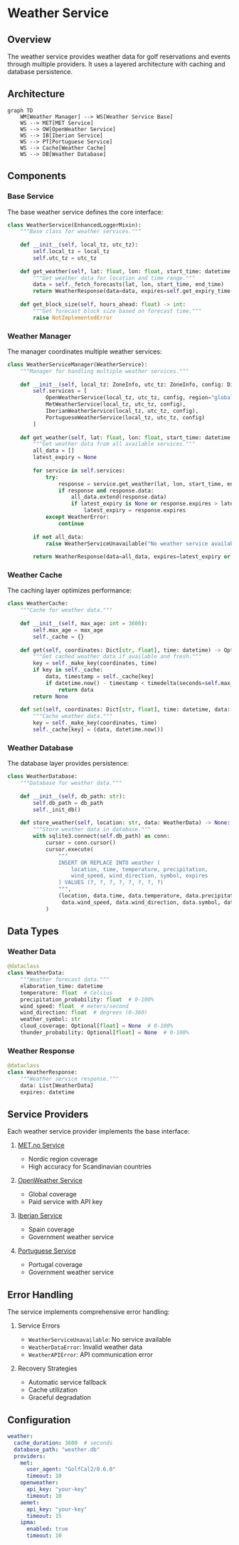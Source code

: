 # Weather Service

## Overview

The weather service provides weather data for golf reservations and events through multiple providers. It uses a layered architecture with caching and database persistence.

## Architecture

```mermaid
graph TD
    WM[Weather Manager] --> WS[Weather Service Base]
    WS --> MET[MET Service]
    WS --> OW[OpenWeather Service]
    WS --> IB[Iberian Service]
    WS --> PT[Portuguese Service]
    WS --> Cache[Weather Cache]
    WS --> DB[Weather Database]
```

## Components

### Base Service

The base weather service defines the core interface:

```python
class WeatherService(EnhancedLoggerMixin):
    """Base class for weather services."""
    
    def __init__(self, local_tz, utc_tz):
        self.local_tz = local_tz
        self.utc_tz = utc_tz
    
    def get_weather(self, lat: float, lon: float, start_time: datetime, end_time: datetime) -> WeatherResponse:
        """Get weather data for location and time range."""
        data = self._fetch_forecasts(lat, lon, start_time, end_time)
        return WeatherResponse(data=data, expires=self.get_expiry_time())
    
    def get_block_size(self, hours_ahead: float) -> int:
        """Get forecast block size based on forecast time."""
        raise NotImplementedError
```

### Weather Manager

The manager coordinates multiple weather services:

```python
class WeatherServiceManager(WeatherService):
    """Manager for handling multiple weather services."""
    
    def __init__(self, local_tz: ZoneInfo, utc_tz: ZoneInfo, config: Dict[str, Any]):
        self.services = [
            OpenWeatherService(local_tz, utc_tz, config, region="global"),
            MetWeatherService(local_tz, utc_tz, config),
            IberianWeatherService(local_tz, utc_tz, config),
            PortugueseWeatherService(local_tz, utc_tz, config)
        ]
    
    def get_weather(self, lat: float, lon: float, start_time: datetime, end_time: datetime) -> WeatherResponse:
        """Get weather data from all available services."""
        all_data = []
        latest_expiry = None
        
        for service in self.services:
            try:
                response = service.get_weather(lat, lon, start_time, end_time)
                if response and response.data:
                    all_data.extend(response.data)
                    if latest_expiry is None or response.expires > latest_expiry:
                        latest_expiry = response.expires
            except WeatherError:
                continue
        
        if not all_data:
            raise WeatherServiceUnavailable("No weather service available")
        
        return WeatherResponse(data=all_data, expires=latest_expiry or self.get_expiry_time())
```

### Weather Cache

The caching layer optimizes performance:

```python
class WeatherCache:
    """Cache for weather data."""
    
    def __init__(self, max_age: int = 3600):
        self.max_age = max_age
        self._cache = {}
    
    def get(self, coordinates: Dict[str, float], time: datetime) -> Optional[WeatherData]:
        """Get cached weather data if available and fresh."""
        key = self._make_key(coordinates, time)
        if key in self._cache:
            data, timestamp = self._cache[key]
            if datetime.now() - timestamp < timedelta(seconds=self.max_age):
                return data
        return None
    
    def set(self, coordinates: Dict[str, float], time: datetime, data: WeatherData) -> None:
        """Cache weather data."""
        key = self._make_key(coordinates, time)
        self._cache[key] = (data, datetime.now())
```

### Weather Database

The database layer provides persistence:

```python
class WeatherDatabase:
    """Database for weather data."""
    
    def __init__(self, db_path: str):
        self.db_path = db_path
        self._init_db()
    
    def store_weather(self, location: str, data: WeatherData) -> None:
        """Store weather data in database."""
        with sqlite3.connect(self.db_path) as conn:
            cursor = conn.cursor()
            cursor.execute(
                """
                INSERT OR REPLACE INTO weather (
                    location, time, temperature, precipitation,
                    wind_speed, wind_direction, symbol, expires
                ) VALUES (?, ?, ?, ?, ?, ?, ?, ?)
                """,
                (location, data.time, data.temperature, data.precipitation,
                 data.wind_speed, data.wind_direction, data.symbol, data.expires)
            )
```

## Data Types

### Weather Data

```python
@dataclass
class WeatherData:
    """Weather forecast data."""
    elaboration_time: datetime
    temperature: float  # Celsius
    precipitation_probability: float  # 0-100%
    wind_speed: float  # meters/second
    wind_direction: float  # degrees (0-360)
    weather_symbol: str
    cloud_coverage: Optional[float] = None  # 0-100%
    thunder_probability: Optional[float] = None  # 0-100%
```

### Weather Response

```python
@dataclass
class WeatherResponse:
    """Weather service response."""
    data: List[WeatherData]
    expires: datetime
```

## Service Providers

Each weather service provider implements the base interface:

1. [MET.no Service](providers/met.md)
   - Nordic region coverage
   - High accuracy for Scandinavian countries

2. [OpenWeather Service](providers/openweather.md)
   - Global coverage
   - Paid service with API key

3. [Iberian Service](providers/iberian.md)
   - Spain coverage
   - Government weather service

4. [Portuguese Service](providers/portuguese.md)
   - Portugal coverage
   - Government weather service

## Error Handling

The service implements comprehensive error handling:

1. Service Errors
   - `WeatherServiceUnavailable`: No service available
   - `WeatherDataError`: Invalid weather data
   - `WeatherAPIError`: API communication error

2. Recovery Strategies
   - Automatic service fallback
   - Cache utilization
   - Graceful degradation

## Configuration

```yaml
weather:
  cache_duration: 3600  # seconds
  database_path: "weather.db"
  providers:
    met:
      user_agent: "GolfCal2/0.6.0"
      timeout: 10
    openweather:
      api_key: "your-key"
      timeout: 10
    aemet:
      api_key: "your-key"
      timeout: 15
    ipma:
      enabled: true
      timeout: 10
``` 